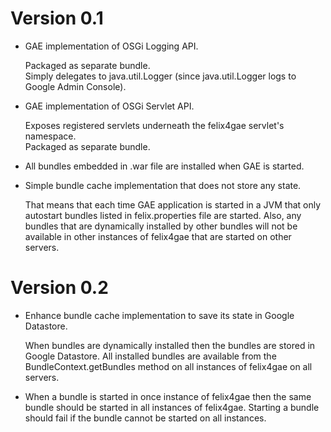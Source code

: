 # Version 0.1 #

  * GAE implementation of OSGi Logging API.<div />Packaged as separate bundle.<div />Simply delegates to java.util.Logger (since java.util.Logger logs to Google Admin Console).

  * GAE implementation of OSGi Servlet API.<div />Exposes registered servlets underneath the felix4gae servlet's namespace.<div />Packaged as separate bundle.

  * All bundles embedded in .war file are installed when GAE is started.

  * Simple bundle cache implementation that does not store any state.<div />That means that each time GAE application is started in a JVM that only autostart bundles listed in felix.properties file are started.  Also, any bundles that are dynamically installed by other bundles will not be available in other instances of felix4gae that are started on other servers.

# Version 0.2 #

  * Enhance bundle cache implementation to save its state in Google Datastore.<div />When bundles are dynamically installed then the bundles are stored in Google Datastore.  All installed bundles are available from the BundleContext.getBundles method on all instances of felix4gae on all servers.

  * When a bundle is started in once instance of felix4gae then the same bundle should be started in all instances of felix4gae.  Starting a bundle should fail if the bundle cannot be started on all instances.
